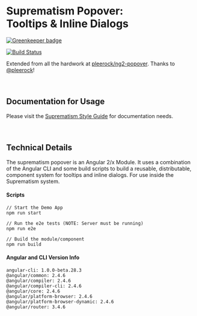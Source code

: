# Suprematism Popover: <br>Tooltips &amp; Inline Dialogs

[![Greenkeeper badge](https://badges.greenkeeper.io/CINBCUniversal/suprematism-popover.svg)](https://greenkeeper.io/)

[![Build Status][travis-badge]][travis-badge-url]

Extended from all the hardwork at [pleerock/ng2-popover](https://github.com/pleerock/ng2-popover). Thanks to [@pleerock](https://github.com/pleerock)!
<br>
<br>
<br>

## Documentation for Usage
Please visit the [Suprematism Style Guide](https://cinbcuniversal.github.io/suprematism-style-guide/) for documentation needs.
<br>
<br>
<br>

## Technical Details
The suprematism popover is an Angular 2/x Module. It uses a combination of the Angular CLI and some build scripts to build a reusable, distributable, component system for tooltips and inline dialogs. For use inside the Suprematism system.

#### Scripts
```
// Start the Demo App
npm run start

// Run the e2e tests (NOTE: Server must be running)
npm run e2e

// Build the module/component
npm run build
```

#### Angular and CLI Version Info
```
angular-cli: 1.0.0-beta.28.3
@angular/common: 2.4.6
@angular/compiler: 2.4.6
@angular/compiler-cli: 2.4.6
@angular/core: 2.4.6
@angular/platform-browser: 2.4.6
@angular/platform-browser-dynamic: 2.4.6
@angular/router: 3.4.6
```

[travis-badge]: https://travis-ci.org/CINBCUniversal/suprematism-popover.svg?branch=master
[travis-badge-url]: https://travis-ci.org/CINBCUniversal/suprematism-popover
